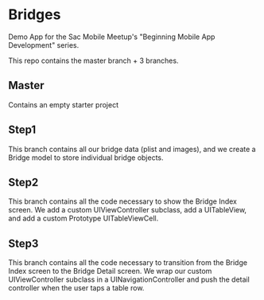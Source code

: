 # Bridges
Demo App for the Sac Mobile Meetup's "Beginning Mobile App Development" series.

This repo contains the master branch + 3 branches. 

## Master
Contains an empty starter project

## Step1
This branch contains all our bridge data (plist and images), and we create a Bridge model to store individual bridge objects.

## Step2
This branch contains all the code necessary to show the Bridge Index screen. We add a custom UIViewController subclass, add a UITableView, and add a custom Prototype UITableViewCell.

## Step3
This branch contains all the code necessary to transition from the Bridge Index screen to the Bridge Detail screen. We wrap our custom UIViewController subclass in a UINavigationController and push the detail controller when the user taps a table row.
